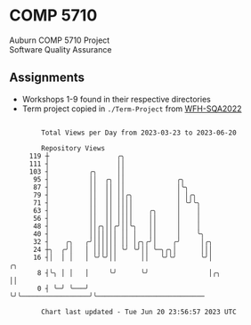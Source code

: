 # COMP 5710
Auburn COMP 5710 Project  
Software Quality Assurance

## Assignments
- Workshops 1-9 found in their respective directories
- Term project copied in `./Term-Project` from [WFH-SQA2022](https://github.com/wumphlett/WFH-SQA2022-AUBURN)

```

        Total Views per Day from 2023-03-23 to 2023-06-20

        Repository Views
     119 ┼                 ╭╮
     111 ┤                 ││
     103 ┤          ╭╮     ││
      95 ┤          ││  ╭╮ ││             ╭╮
      87 ┤          ││  ││ ││             │╰╮
      79 ┤          ││  ││ ││╭╮           │ │╭╮
      71 ┤          ││  ││ ││││           │ ╰╯╰╮
      63 ┤          ││  ││ ││││    ╭╮     │    │
      56 ┤          ││  ││ ││││    ││     │    │
      48 ┤          ││╭╮││╭╯││╰╮   ││     │    │
      40 ┤          │││││││ ││ │   ││     │    ╰╮
      32 ┤    ╭╮   ╭╯││││││ ││ │╭╮╭╯│    ╭╯     │╭╮
      24 ┼╮  ╭╯│   │ ││││││ ╰╯ ╰╯││ ╰─╮╭╮│      │││
      16 ┤│  │ │   │ ╰╯╰╯││      ││   ╰╯╰╯      ╰╯│                   ╭╮
       8 ┤╰╮ │ │   │     ╰╯      ╰╯               │╭╮                 ││
       0 ┤ ╰─╯ ╰───╯                              ╰╯╰─────────────────╯╰───────────────────────────

        Chart last updated - Tue Jun 20 23:56:57 2023 UTC
        
```
